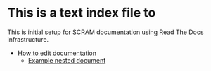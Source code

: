 # This is a text index file to

This is initial setup for SCRAM documentation using Read The Docs infrastructure. 

* [How to edit documentation](README.md)
    * [Example nested document](dir1/text1.md)
